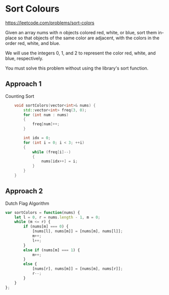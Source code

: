 # Sort Colours

https://leetcode.com/problems/sort-colors

Given an array nums with n objects colored red, white, or blue, sort them in-place so that objects of the same color are adjacent, with the colors in the order red, white, and blue.

We will use the integers 0, 1, and 2 to represent the color red, white, and blue, respectively.

You must solve this problem without using the library's sort function.


## Approach 1

Counting Sort

``` C++
    void sortColors(vector<int>& nums) {
        std::vector<int> freq(3, 0);
        for (int num : nums)
        {
            freq[num]++;
        }

        int idx = 0;
        for (int i = 0; i < 3; ++i)
        {
            while (freq[i]--)
            {
                nums[idx++] = i;
            }
        }
    }
```

## Approach 2

Dutch Flag Algorithm

``` JavaScript
var sortColors = function(nums) {
    let l = 0, r = nums.length - 1, m = 0;
    while (m <= r) {
        if (nums[m] === 0) {
            [nums[l], nums[m]] = [nums[m], nums[l]];
            m++;
            l++;
        }
        else if (nums[m] === 1) {
            m++;
        }
        else {
            [nums[r], nums[m]] = [nums[m], nums[r]];
            r--;
        }
    }
};
```